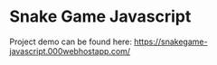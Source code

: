 # Snake Game Javascript

Project demo can be found here: https://snakegame-javascript.000webhostapp.com/

